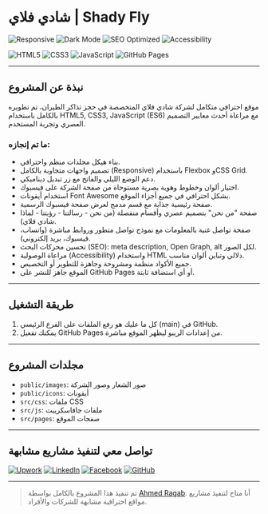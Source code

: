 # شادي فلاي | Shady Fly


<!-- Project Features -->
![Responsive](https://img.shields.io/badge/Responsive-Design-success?logo=responsive&logoColor=white)
![Dark Mode](https://img.shields.io/badge/Dark%20Mode-Enabled-black?logo=darkreader&logoColor=white)
![SEO Optimized](https://img.shields.io/badge/SEO-Optimized-yellow?logo=google&logoColor=white)
![Accessibility](https://img.shields.io/badge/Accessibility-AA%20Compliant-blue?logo=accessible-icon&logoColor=white)

<!-- Languages & Tools -->
![HTML5](https://img.shields.io/badge/HTML5-Used-orange?logo=html5&logoColor=white)
![CSS3](https://img.shields.io/badge/CSS3-Used-blue?logo=css3&logoColor=white)
![JavaScript](https://img.shields.io/badge/JavaScript-ES6-yellow?logo=javascript&logoColor=black)
![GitHub Pages](https://img.shields.io/badge/Deployed%20on-GitHub%20Pages-222?logo=github&logoColor=white)

---

## نبذة عن المشروع

موقع احترافي متكامل لشركة شادي فلاي المتخصصة في حجز تذاكر الطيران، تم تطويره بالكامل باستخدام HTML5, CSS3, JavaScript (ES6) مع مراعاة أحدث معايير التصميم العصري وتجربة المستخدم.

### ما تم إنجازه:

- بناء هيكل مجلدات منظم واحترافي.
- تصميم واجهات متجاوبة بالكامل (Responsive) باستخدام Flexbox وCSS Grid.
- دعم الوضع الليلي والفاتح مع زر تبديل ديناميكي.
- اختيار ألوان وخطوط وهوية بصرية مستوحاة من صفحة الشركة على فيسبوك.
- استخدام أيقونات Font Awesome بشكل احترافي في جميع أجزاء الموقع.
- صفحة رئيسية جذابة مع قسم مدمج لعرض صفحة فيسبوك الرسمية.
- صفحة "من نحن" بتصميم عصري وأقسام منفصلة (من نحن - رسالتنا - رؤيتنا - لماذا شادي فلاي).
- صفحة تواصل غنية بالمعلومات مع نموذج تواصل متطور وروابط مباشرة (واتساب، فيسبوك، بريد إلكتروني).
- تحسين محركات البحث (SEO): meta description, Open Graph, alt لكل الصور.
- مراعاة الوصولية (Accessibility) واستخدام HTML دلالي وتباين ألوان مناسب.
- جميع الأكواد منظمة ومشروحة وجاهزة للتطوير أو التخصيص.
- الموقع جاهز للنشر على GitHub Pages أو أي استضافة ثابتة.

---

## طريقة التشغيل

1. كل ما عليك هو رفع الملفات على الفرع الرئيسي (main) في GitHub.
2. يمكنك تفعيل GitHub Pages من إعدادات الريبو ليظهر الموقع مباشرة.

---

## مجلدات المشروع

- `public/images`: صور الشعار وصور الشركة
- `public/icons`: أيقونات
- `src/css`: ملفات CSS
- `src/js`: ملفات جافاسكريبت
- `src/pages`: صفحات الموقع

---

## تواصل معي لتنفيذ مشاريع مشابهة

[![Upwork](https://img.shields.io/badge/Upwork-Contact%20me%20on%20Upwork-brightgreen?logo=upwork)](https://www.upwork.com/freelancers/~01f61cb120971e2144?mp_source=share)
[![LinkedIn](https://img.shields.io/badge/LinkedIn-Professional%20Contact-blue?logo=linkedin)](https://www.linkedin.com/in/ahmed-ragab-mohmed/)
[![Facebook](https://img.shields.io/badge/Facebook-Contact%20me%20on%20Facebook-1877f2?logo=facebook&logoColor=white)](https://www.facebook.com/walooSolutions)
[![GitHub](https://img.shields.io/badge/GitHub-View%20my%20other%20projects-181717?logo=github&logoColor=white)](https://github.com/MajekAhmed)


---

> تم تنفيذ هذا المشروع بالكامل بواسطة [Ahmed Ragab](https://www.linkedin.com/in/ahmed-ragab-mohmed/). أنا متاح لتنفيذ مشاريع مواقع احترافية مشابهة للشركات والأفراد.
